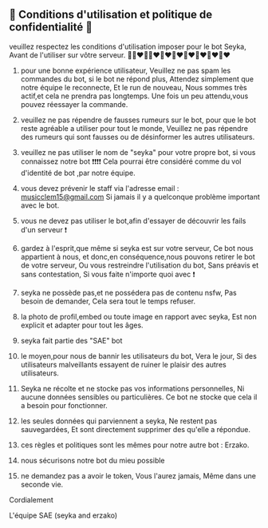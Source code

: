 💙 Conditions d'utilisation et politique de confidentialité 💙
-------------

veuillez respectez les conditions d'utilisation imposer pour le bot Seyka,
Avant de l'utiliser sur vôtre serveur.
💙💙♥️💙💙♥️💙♥️💙♥️💙♥️💙♥️💙♥️💙♥️

1) pour une bonne expérience utilisateur,
Veuillez ne pas spam les commandes du bot,
si le bot ne répond plus,
Attendez simplement que notre équipe le reconnecte,
Et le run de nouveau,
Nous sommes très actif,et cela ne prendra pas longtemps.
Une fois un peu attendu,vous pouvez réessayer la commande.

2) veuillez ne pas répendre de fausses rumeurs sur le bot,
pour que le bot reste agréable a utiliser pour tout le monde,
Veuillez ne pas répendre des rumeurs qui sont fausses ou de désinformer les autres utilisateurs.

3) veuillez ne pas utiliser le nom de "seyka" pour votre propre bot,
si vous connaissez notre bot ❗❗❗❗
Cela pourrai être considéré comme du vol d'identité de bot ,par notre équipe.

4) vous devez prévenir le staff via l'adresse email :
musicclem15@gmail.com
Si jamais il y a quelconque problème important avec le bot.

5) vous ne devez pas utiliser le bot,afin d'essayer de découvrir les fails d'un serveur ❗

6) gardez à l'esprit,que même si seyka est sur votre serveur,
Ce bot nous appartient à nous,
et donc,en conséquence,nous pouvons retirer le bot de votre serveur,
Ou vous restreindre l'utilisation du bot,
Sans préavis et sans contestation,
Si vous faite n'importe quoi avec ❗

7) seyka ne possède pas,et ne possédera pas de contenu nsfw,
Pas besoin de demander,
Cela sera tout le temps refuser.

8) la photo de profil,embed ou toute image en rapport avec seyka,
Est non explicit et adapter pour tout les âges.

9) seyka fait partie des "SAE" bot

10) le moyen,pour nous de bannir les utilisateurs du bot,
Vera le jour,
Si des utilisateurs malveillants essayent de ruiner le plaisir des autres utilisateurs.

11) Seyka ne récolte et ne stocke pas vos informations personnelles,
Ni aucune données sensibles ou particulières.
Ce bot ne stocke que cela il a besoin pour fonctionner.

12) les seules données qui parviennent a seyka,
Ne restent pas sauvegardées,
Et sont directement supprimer des qu'elle a répondue.

13) ces règles et politiques sont les mêmes pour notre autre bot : Erzako.

14) nous sécurisons notre bot du mieu possible

15) ne demandez pas a avoir le token,
Vous l'aurez jamais,
Même dans une seconde vie.


Cordialement

L'équipe SAE (seyka and erzako)
